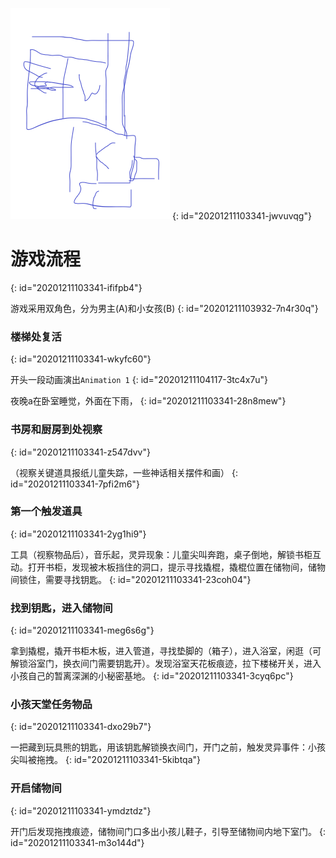 ![MVQSBNNAT1OX8HBJRRYVPL.png](assets/20201210113447-26m4wb7-MVQSBNNAT1OX8HBJRR`YVPL.png)
{: id="20201211103341-jwvuvqg"}

# 游戏流程
{: id="20201211103341-ififpb4"}

游戏采用双角色，分为男主(A)和小女孩(B)
{: id="20201211103932-7n4r30q"}

### 楼梯处复活
{: id="20201211103341-wkyfc60"}

开头一段动画演出`Animation 1`
{: id="20201211104117-3tc4x7u"}

夜晚a在卧室睡觉，外面在下雨，
{: id="20201211103341-28n8mew"}

### 书房和厨房到处视察
{: id="20201211103341-z547dvv"}

（视察关键道具报纸儿童失踪，一些神话相关摆件和画）
{: id="20201211103341-7pfi2m6"}

### 第一个触发道具
{: id="20201211103341-2yg1hi9"}

工具（视察物品后），音乐起，灵异现象：儿童尖叫奔跑，桌子倒地，解锁书柜互动。打开书柜，发现被木板挡住的洞口，提示寻找撬棍，撬棍位置在储物间，储物间锁住，需要寻找钥匙。
{: id="20201211103341-23coh04"}

### 找到钥匙，进入储物间
{: id="20201211103341-meg6s6g"}

拿到撬棍，撬开书柜木板，进入管道，寻找垫脚的（箱子），进入浴室，闲逛（可解锁浴室门，换衣间门需要钥匙开）。发现浴室天花板痕迹，拉下楼梯开关，进入小孩自己的暂离深渊的小秘密基地。
{: id="20201211103341-3cyq6pc"}

### 小孩天堂任务物品
{: id="20201211103341-dxo29b7"}

一把藏到玩具熊的钥匙，用该钥匙解锁换衣间门，开门之前，触发灵异事件：小孩尖叫被拖拽。
{: id="20201211103341-5kibtqa"}

### 开启储物间
{: id="20201211103341-ymdztdz"}

开门后发现拖拽痕迹，储物间门口多出小孩儿鞋子，引导至储物间内地下室门。
{: id="20201211103341-m3o144d"}
